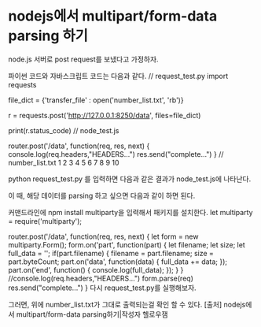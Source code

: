 # nodejs에서 multipart/form-data parsing 하기

node.js 서버로 post request를 보냈다고 가정하자.

파이썬 코드와 자바스크립트 코드는 다음과 같다.
// request_test.py
import requests

file_dict = {'transfer_file' : open('number_list.txt', 'rb')}

r = requests.post('http://127.0.0.1:8250/data', files=file_dict)

print(r.status_code)
// node_test.js

router.post('/data', function(req, res, next)
{
    console.log(req.headers,"HEADERS...")
    res.send("complete...")
}
// number_list.txt
1
2
3
4
5
6
7
8
9
10

python request_test.py 를 입력하면 다음과 같은 결과가 node_test.js에 나타난다.

이 때, 
해당 데이터를 parsing 하고 싶으면 다음과 같이 하면 된다.

커맨드라인에 
npm install multiparty을 입력해서 패키지를 설치한다.
let multiparty = require('multiparty');

router.post('/data', function(req, res, next)
{
    let form = new multiparty.Form();
    form.on('part', function(part)
    {
        let filename;
        let size;
        let full_data = '';
        if(part.filename)
        {
            filename    = part.filename;
            size        = part.byteCount;
            part.on('data', function(data)
            {
                full_data += data;
            });
            part.on('end', function()
            {
                console.log(full_data);
            });
        }
    }
    //console.log(req.headers,"HEADERS...")
    form.parse(req)
    res.send("complete...")
}
다시 request_test.py를 실행해보자.

그러면, 
위에 number_list.txt가 그대로 출력되는걸 확인 할 수 있다.
[출처] nodejs에서 multipart/form-data parsing하기|작성자 헬로우잼
